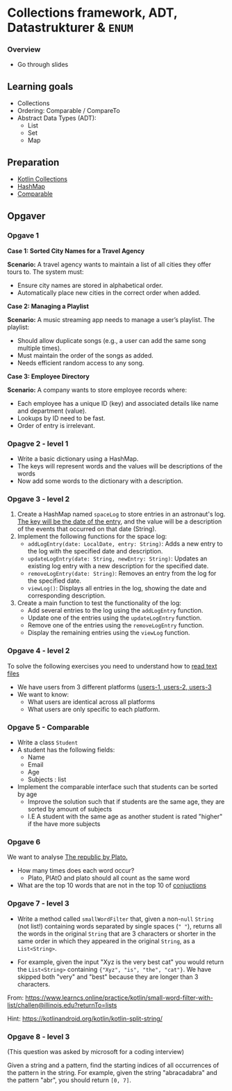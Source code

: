 # Collections framework, ADT, Datastrukturer & `ENUM`



### Overview

- Go through slides



## Learning goals

- Collections
- Ordering: Comparable / CompareTo
- Abstract Data Types (ADT):
  - List
  - Set
  - Map



## Preparation

- [Kotlin Collections](https://youtu.be/F8jj7e-_jFA?si=43_nhN_D7tYwtDUQ)
- [HashMap](https://youtu.be/vJvqYFKXo5E?si=kNQQlY7rDit8BK6h)
- [Comparable](https://www.baeldung.com/kotlin/comparable)



## Opgaver



### Opgave 1

**Case 1: Sorted City Names for a Travel Agency**

**Scenario:** A travel agency wants to maintain a list of all cities they offer tours to. The system must:

- Ensure city names are stored in alphabetical order.
- Automatically place new cities in the correct order when added.



**Case 2: Managing a Playlist**

**Scenario:** A music streaming app needs to manage a user’s playlist. The playlist:

- Should allow duplicate songs (e.g., a user can add the same song multiple times).
- Must maintain the order of the songs as added.
- Needs efficient random access to any song.



**Case 3: Employee Directory**

**Scenario:** A company wants to store employee records where:

- Each employee has a unique ID (key) and associated details like name and department (value).
- Lookups by ID need to be fast.
- Order of entry is irrelevant.



### Opagve 2 - level 1

- Write a basic dictionary using a HashMap.
- The keys will represent words and the values will be descriptions of the words
- Now add some words to the dictionary with a description. 



### Opgave 3 - level 2

1. Create a HashMap named `spaceLog` to store entries in an astronaut's log. [The key will be the date of the entry](https://www.baeldung.com/kotlin/current-date-time), and the value will be a description of the events that occurred on that date (String).
2. Implement the following functions for the space log:
   - `addLogEntry(date: LocalDate, entry: String)`: Adds a new entry to the log with the specified date and description.
   - `updateLogEntry(date: String, newEntry: String)`: Updates an existing log entry with a new description for the specified date.
   - `removeLogEntry(date: String)`: Removes an entry from the log for the specified date.
   - `viewLog()`: Displays all entries in the log, showing the date and corresponding description.
3. Create a main function to test the functionality of the log:
   - Add several entries to the log using the `addLogEntry` function.
   - Update one of the entries using the `updateLogEntry` function.
   - Remove one of the entries using the `removeLogEntry` function.
   - Display the remaining entries using the `viewLog` function.



### Opgave 4 - level 2

To solve the following exercises you need to understand how to [read text files](https://www.baeldung.com/kotlin/read-file)

- We have users from 3 different platforms ([users-1, users-2, users-3](https://kea-fronter.itslearning.com/Resources?FolderID=1235819&PlayPlanDialogView=False&ReloadTree=False) 
- We want to know:
  - What users are identical across all platforms
  - What users are only specific to each platform.



### Opgave 5 - Comparable

- Write a class `Student`
- A student has the following fields:
  - Name
  - Email
  - Age
  - Subjects : list
- Implement the comparable interface such that students can be sorted by age
  - Improve the solution such that if students are the same age, they are sorted by amount of subjects
  - I.E A student with the same age as another student is rated "higher" if the have more subjects



<!--

### Opgave 6 - level 2

1. Create a data class named `Book` with the following properties:
   - `title`: The title of the book.
   - `author`: The author of the book.
   - `isbn`: The ISBN (International Standard Book Number) of the book.
   - `price`: The price of the book.
2. Implement a class called `Bookstore` with the following methods:
   - `addBook(book: Book)`: Adds a book to the inventory.
   - `removeBook(isbn: String)`: Removes a book from the inventory based on its ISBN.
   - `searchBookByTitle(title: String): Book?`: Searches for a book in the inventory by its title and returns the book if found, otherwise returns null.
   - `displayInventory()`: Displays all books in the inventory.
3. Create a main function to test the functionality of the `Bookstore` class:
   - Instantiate a `Bookstore` object.
   - Add a few sample books to the inventory.
   - Test adding, removing, searching for, and displaying books in the inventory.

-->



### Opgave 6

We want to analyse [The republic by Plato.](https://kea-fronter.itslearning.com/LearningToolElement/ViewLearningToolElement.aspx?LearningToolElementId=1235821)

- How many times does each word occur?
  - Plato, PlAtO and plato should all count as the same word
- What are the top 10 words that are not in the top 10 of [conjuctions](https://www.grammar-monster.com/lists/list_of_conjunctions.htm)



### Opgave 7 - level 3

- Write a method called `smallWordFilter` that, given a non-`null` `String` (not list!) containing words separated by single spaces (`" "`), returns all the words in the original `String` that are 3 characters or shorter in the same order in which they appeared in the original `String`, as a `List<String>`.

- For example, given the input "Xyz is the very best cat" you would return the `List<String>` containing `{"Xyz", "is", "the", "cat"}`. We have skipped both "very" and "best" because they are longer than 3 characters.

From: https://www.learncs.online/practice/kotlin/small-word-filter-with-list/challen@illinois.edu?returnTo=lists

Hint: https://kotlinandroid.org/kotlin/kotlin-split-string/



### Opgave 8 - level 3

(This question was asked by microsoft for a coding interview)

Given a string and a pattern, find the starting indices of all occurrences of the pattern in the string. For example, given the string "abracadabra" and the pattern "abr", you should return `[0, 7]`.
